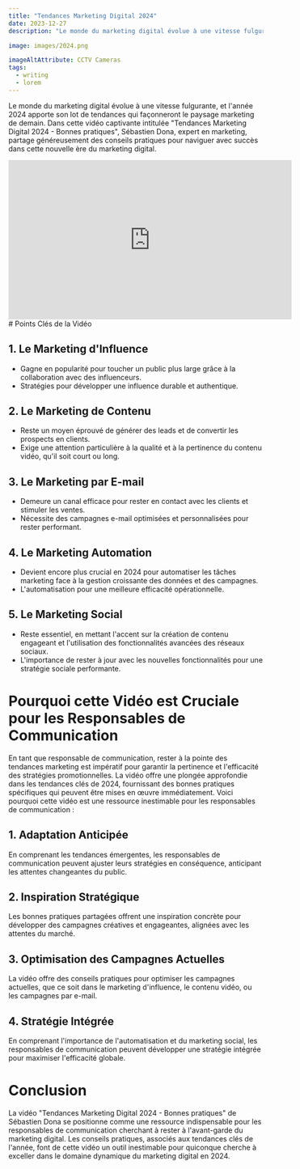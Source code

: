 ```yaml
---
title: "Tendances Marketing Digital 2024"
date: 2023-12-27
description: "Le monde du marketing digital évolue à une vitesse fulgurante, et l'année 2024 apporte son lot de tendances qui façonneront le paysage marketing de demain. Dans cette vidéo captivante intitulée (Tendances Marketing Digital 2024 - Bonnes pratiques), Sébastien Dona, expert en marketing, partage généreusement des conseils pratiques pour naviguer avec succès dans cette nouvelle ère du marketing digital."

image: images/2024.png

imageAltAttribute: CCTV Cameras
tags:
  - writing
  - lorem
---
```


Le monde du marketing digital évolue à une vitesse fulgurante, et l'année 2024 apporte son lot de tendances qui façonneront le paysage marketing de demain. Dans cette vidéo captivante intitulée "Tendances Marketing Digital 2024 - Bonnes pratiques", Sébastien Dona, expert en marketing, partage généreusement des conseils pratiques pour naviguer avec succès dans cette nouvelle ère du marketing digital.

<iframe width="560" height="315" src="https://www.youtube.com/embed/_nfu9wfir6U?si=T6NCUp-Ka6arONpq" title="YouTube video player" frameborder="0" allow="accelerometer; autoplay; clipboard-write; encrypted-media; gyroscope; picture-in-picture; web-share" allowfullscreen></iframe>
# Points Clés de la Vidéo

## 1. Le Marketing d'Influence

- Gagne en popularité pour toucher un public plus large grâce à la collaboration avec des influenceurs.
- Stratégies pour développer une influence durable et authentique.

## 2. Le Marketing de Contenu

- Reste un moyen éprouvé de générer des leads et de convertir les prospects en clients.
- Exige une attention particulière à la qualité et à la pertinence du contenu vidéo, qu'il soit court ou long.

## 3. Le Marketing par E-mail

- Demeure un canal efficace pour rester en contact avec les clients et stimuler les ventes.
- Nécessite des campagnes e-mail optimisées et personnalisées pour rester performant.

## 4. Le Marketing Automation

- Devient encore plus crucial en 2024 pour automatiser les tâches marketing face à la gestion croissante des données et des campagnes.
- L'automatisation pour une meilleure efficacité opérationnelle.

## 5. Le Marketing Social

- Reste essentiel, en mettant l'accent sur la création de contenu engageant et l'utilisation des fonctionnalités avancées des réseaux sociaux.
- L'importance de rester à jour avec les nouvelles fonctionnalités pour une stratégie sociale performante.

# Pourquoi cette Vidéo est Cruciale pour les Responsables de Communication

En tant que responsable de communication, rester à la pointe des tendances marketing est impératif pour garantir la pertinence et l'efficacité des stratégies promotionnelles. La vidéo offre une plongée approfondie dans les tendances clés de 2024, fournissant des bonnes pratiques spécifiques qui peuvent être mises en œuvre immédiatement. Voici pourquoi cette vidéo est une ressource inestimable pour les responsables de communication :

## 1. Adaptation Anticipée

En comprenant les tendances émergentes, les responsables de communication peuvent ajuster leurs stratégies en conséquence, anticipant les attentes changeantes du public.

## 2. Inspiration Stratégique

Les bonnes pratiques partagées offrent une inspiration concrète pour développer des campagnes créatives et engageantes, alignées avec les attentes du marché.

## 3. Optimisation des Campagnes Actuelles

La vidéo offre des conseils pratiques pour optimiser les campagnes actuelles, que ce soit dans le marketing d'influence, le contenu vidéo, ou les campagnes par e-mail.

## 4. Stratégie Intégrée

En comprenant l'importance de l'automatisation et du marketing social, les responsables de communication peuvent développer une stratégie intégrée pour maximiser l'efficacité globale.

# Conclusion

La vidéo "Tendances Marketing Digital 2024 - Bonnes pratiques" de Sébastien Dona se positionne comme une ressource indispensable pour les responsables de communication cherchant à rester à l'avant-garde du marketing digital. Les conseils pratiques, associés aux tendances clés de l'année, font de cette vidéo un outil inestimable pour quiconque cherche à exceller dans le domaine dynamique du marketing digital en 2024.
